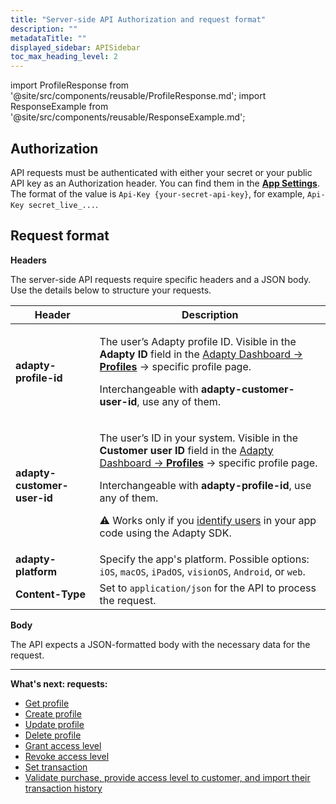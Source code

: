 ```yaml
---
title: "Server-side API Authorization and request format"
description: ""
metadataTitle: ""
displayed_sidebar: APISidebar
toc_max_heading_level: 2
---
```


import ProfileResponse from '@site/src/components/reusable/ProfileResponse.md';
import ResponseExample from '@site/src/components/reusable/ResponseExample.md';

## Authorization

API requests must be authenticated with either your secret or your public API key as an Authorization header. You can find them in the [**App Settings**](https://app.adapty.io/settings/general). The format of the value is `Api-Key {your-secret-api-key}`, for example, `Api-Key secret_live_...`.

## Request format

**Headers**

The server-side API requests require specific headers and a JSON body. Use the details below to structure your requests. 

| **Header**                  | **Description**                                              |
| --------------------------- | ------------------------------------------------------------ |
| **adapty-profile-id**       | <p>The user’s Adapty profile ID. Visible in the **Adapty ID** field in the [Adapty Dashboard -> **Profiles**](https://app.adapty.io/profiles/users) -> specific profile page. </p><p>Interchangeable with **adapty-customer-user-id**, use any of them.</p> |
| **adapty-customer-user-id** | <p>The user’s ID in your system. Visible in the **Customer user ID** field in the [Adapty Dashboard -> **Profiles**](https://app.adapty.io/profiles/users) -> specific profile page. </p><p>Interchangeable with **adapty-profile-id**, use any of them.</p><p> ⚠️ Works only if you [identify users](identifying-users) in your app code using the Adapty SDK.</p> |
| **adapty-platform**         | Specify the app's platform. Possible options: `iOS`, `macOS`, `iPadOS`, `visionOS`, `Android`, or `web`. |
| **Content-Type**            | Set to `application/json` for the API to process the request. |

**Body**

The API expects a JSON-formatted body with the necessary data for the request.

---

**What's next: requests:**

- [Get profile](ss-get-profile)
- [Create profile](ss-create-profile)
- [Update profile](ss-update-profile)
- [Delete profile](ss-delete-profile) 
- [Grant access level](ss-grant-access-level)
- [Revoke access level](ss-revoke-access-level)
- [Set transaction](ss-set-transaction)
- [Validate purchase, provide access level to customer, and import their transaction history](ss-purchase-in-stripe)